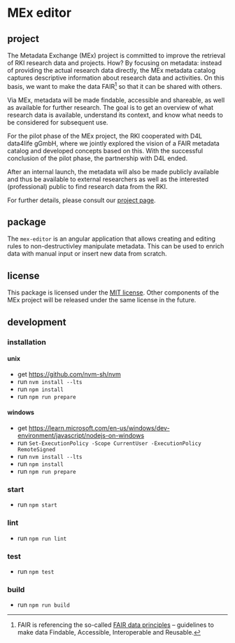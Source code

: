 # MEx editor

## project

The Metadata Exchange (MEx) project is committed to improve the retrieval of RKI
research data and projects. How? By focusing on metadata: instead of providing the
actual research data directly, the MEx metadata catalog captures descriptive information
about research data and activities. On this basis, we want to make the data FAIR[^1] so
that it can be shared with others.

Via MEx, metadata will be made findable, accessible and shareable, as well as available
for further research. The goal is to get an overview of what research data is available,
understand its context, and know what needs to be considered for subsequent use.

For the pilot phase of the MEx project, the RKI cooperated with D4L data4life gGmbH, 
where we jointly explored the vision of a FAIR metadata catalog and developed concepts 
based on this. With the successful conclusion of the pilot phase, the partnership with D4L ended.

After an internal launch, the metadata will also be made publicly available and thus be
available to external researchers as well as the interested (professional) public to
find research data from the RKI.

For further details, please consult our
[project page](https://www.rki.de/DE/Content/Forsch/MEx/MEx_node.html).

[^1]: FAIR is referencing the so-called
[FAIR data principles](https://www.go-fair.org/fair-principles/) – guidelines to make
data Findable, Accessible, Interoperable and Reusable.

## package

The `mex-editor` is an angular application that allows creating and editing
rules to non-destructivley manipulate metadata. This can be used to enrich data
with manual input or insert new data from scratch.

## license

This package is licensed under the [MIT license](/LICENSE). Other components of the
MEx project will be released under the same license in the future.

## development

### installation

#### unix

- get https://github.com/nvm-sh/nvm
- run `nvm install --lts`
- run `npm install`
- run `npm run prepare`

#### windows

- get https://learn.microsoft.com/en-us/windows/dev-environment/javascript/nodejs-on-windows
- run `Set-ExecutionPolicy -Scope CurrentUser -ExecutionPolicy RemoteSigned`
- run `nvm install --lts`
- run `npm install`
- run `npm run prepare`

### start

- run `npm start`

### lint

- run `npm run lint`

### test

- run `npm test`

### build

- run `npm run build`
